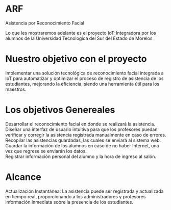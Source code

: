 # ARF
Asistencia por Reconocimiento Facial

Lo que les mostraremos adelante es el proyecto IoT-Integradora por los alumnos de la Universidad Tecnologica del Sur del Estado de Morelos

# Nuestro objetivo con el proyecto

Implementar una solución tecnológica de reconocimiento facial integrada a IoT para automatizar y optimizar el proceso de registro de asistencia de los estudiantes, mejorando la eficiencia, siendo una herramienta útil para los maestros.

# Los objetivos Genereales

Desarrollar el reconocimiento facial en donde se realizará la asistencia.	
Diseñar una interfaz de usuario intuitiva para que los profesores puedan verificar y corregir la asistencia registrada manualmente en caso de errores.	
Recopilar las asistencias guardadas, las cuales se enviará al sistema web.	
Guardar la información de los alumnos en caso de no haber Internet, una vez que regrese se enviarán los datos.	
Registrar información personal del alumno y la hora de ingreso al salón.	

# Alcance
Actualización Instantánea: La asistencia puede ser registrada y actualizada en tiempo real, proporcionando a los administradores y profesores información inmediata sobre la presencia de los estudiantes.  
